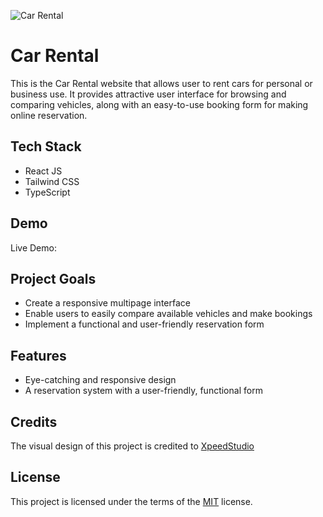 ![Car Rental](https://github.com/KarolKotomski/Car-Rental/assets/137051383/cd4c7eb5-5e00-4d81-860c-5e423a24cbe2)

# Car Rental

This is the Car Rental website that allows user to rent cars for personal or business use. It provides attractive user interface for browsing and comparing vehicles, along with an easy-to-use booking form for making online reservation. 

## Tech Stack

- React JS
- Tailwind CSS
- TypeScript

## Demo

Live Demo:

## Project Goals

- Create a responsive multipage interface
- Enable users to easily compare available vehicles and make bookings
- Implement a functional and user-friendly reservation form

## Features

- Eye-catching and responsive design
- A reservation system with a user-friendly, functional form

## Credits

The visual design of this project is credited to [XpeedStudio](https://xpeedstudio.com/)

## License

This project is licensed under the terms of the [MIT](https://choosealicense.com/licenses/mit/) license.
